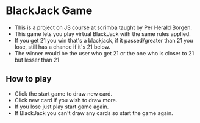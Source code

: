 # BlackJack Game

- This is a project on JS course at scrimba taught by Per Herald Borgen.
- This game lets you play virtual BlackJack with the same rules applied.
- If you get 21 you win that's a blackjack, if it passed/greater than 21 you lose, still has a chance if it's 21 below.
- The winner would be the user who get 21 or the one who is closer to 21 but lesser than 21

## How to play

- Click the start game to draw new card.
- Click new card if you wish to draw more.
- If you lose just play start game again.
- If BlackJack you can't draw any cards so start the game again.
